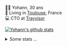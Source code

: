 <p>
  👨🏻 <bold>Yohann</bold>, 30 ans<br/>
  💼 Living in <a href="https://www.google.com/maps?q=toulouse">Toulouse</a>, France<br/>
  💻 CTO at <a href="https://trayvisor.com/">Trayvisor</a><br/>
</p>

<a href="https://github.com/anuraghazra/github-readme-stats"><img align="center" src="https://github-readme-stats-dviw-8taegaswk-yohann84ls-projects.vercel.app//api?username=yohann84L&show_icons=true&include_all_commits=true" alt="Yohann's github stats" /> </a>


<details>
  <summary>Some stats ...</summary><br/>
  

<!--START_SECTION:waka-->
![Code Time](http://img.shields.io/badge/Code%20Time-1%2C248%20hrs%2050%20mins-blue)

![Profile Views](http://img.shields.io/badge/Profile%20Views-0-blue)

**🐱 My GitHub Data** 

> 📦 441.0 kB Used in GitHub's Storage 
 > 
> 🏆 421 Contributions in the Year 2025
 > 
> 🚫 Not Opted to Hire
 > 
> 📜 26 Public Repositories 
 > 
> 🔑 21 Private Repositories 
 > 
**I'm an Early 🐤** 

```text
🌞 Morning                24848 commits       ███████░░░░░░░░░░░░░░░░░░   29.87 % 
🌆 Daytime                47999 commits       ██████████████░░░░░░░░░░░   57.69 % 
🌃 Evening                10204 commits       ███░░░░░░░░░░░░░░░░░░░░░░   12.27 % 
🌙 Night                  145 commits         ░░░░░░░░░░░░░░░░░░░░░░░░░   00.17 % 
```
📅 **I'm Most Productive on Wednesday** 

```text
Monday                   15891 commits       █████░░░░░░░░░░░░░░░░░░░░   19.10 % 
Tuesday                  15590 commits       █████░░░░░░░░░░░░░░░░░░░░   18.74 % 
Wednesday                17164 commits       █████░░░░░░░░░░░░░░░░░░░░   20.63 % 
Thursday                 16864 commits       █████░░░░░░░░░░░░░░░░░░░░   20.27 % 
Friday                   16101 commits       █████░░░░░░░░░░░░░░░░░░░░   19.35 % 
Saturday                 583 commits         ░░░░░░░░░░░░░░░░░░░░░░░░░   00.70 % 
Sunday                   1003 commits        ░░░░░░░░░░░░░░░░░░░░░░░░░   01.21 % 
```


📊 **This Week I Spent My Time On** 

```text
🕑︎ Time Zone: Europe/Paris

💬 Programming Languages: 
Image (svg)              7 hrs 24 mins       ████████████████████████░   94.78 % 
Other                    24 mins             █░░░░░░░░░░░░░░░░░░░░░░░░   05.22 % 

🔥 Editors: 
Zed                      7 hrs 41 mins       █████████████████████████   98.51 % 
Figma                    6 mins              ░░░░░░░░░░░░░░░░░░░░░░░░░   01.49 % 

💻 Operating System: 
Mac                      7 hrs 48 mins       █████████████████████████   100.00 % 
```

**I Mostly Code in Python** 

```text
Python                   26 repos            ██████████████░░░░░░░░░░░   54.17 % 
Jupyter Notebook         4 repos             ██░░░░░░░░░░░░░░░░░░░░░░░   08.33 % 
JavaScript               3 repos             ██░░░░░░░░░░░░░░░░░░░░░░░   06.25 % 
HTML                     2 repos             █░░░░░░░░░░░░░░░░░░░░░░░░   04.17 % 
Shell                    1 repo              █░░░░░░░░░░░░░░░░░░░░░░░░   02.08 % 
```




 Last Updated on 08/06/2025 00:49:10 UTC
<!--END_SECTION:waka-->
